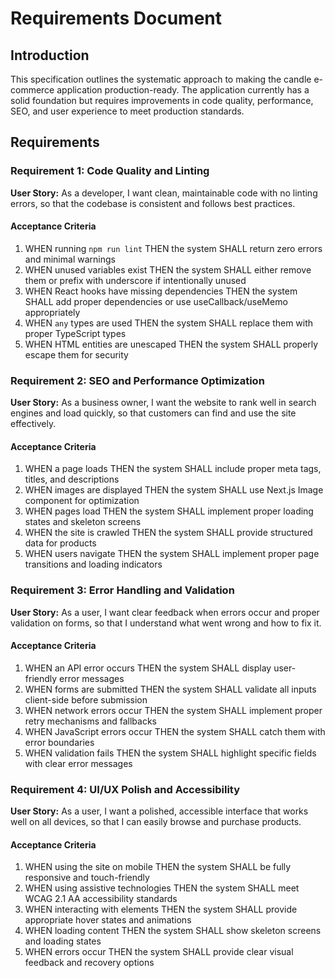 # Requirements Document

## Introduction

This specification outlines the systematic approach to making the candle e-commerce application production-ready. The application currently has a solid foundation but requires improvements in code quality, performance, SEO, and user experience to meet production standards.

## Requirements

### Requirement 1: Code Quality and Linting

**User Story:** As a developer, I want clean, maintainable code with no linting errors, so that the codebase is consistent and follows best practices.

#### Acceptance Criteria

1. WHEN running `npm run lint` THEN the system SHALL return zero errors and minimal warnings
2. WHEN unused variables exist THEN the system SHALL either remove them or prefix with underscore if intentionally unused
3. WHEN React hooks have missing dependencies THEN the system SHALL add proper dependencies or use useCallback/useMemo appropriately
4. WHEN `any` types are used THEN the system SHALL replace them with proper TypeScript types
5. WHEN HTML entities are unescaped THEN the system SHALL properly escape them for security

### Requirement 2: SEO and Performance Optimization

**User Story:** As a business owner, I want the website to rank well in search engines and load quickly, so that customers can find and use the site effectively.

#### Acceptance Criteria

1. WHEN a page loads THEN the system SHALL include proper meta tags, titles, and descriptions
2. WHEN images are displayed THEN the system SHALL use Next.js Image component for optimization
3. WHEN pages load THEN the system SHALL implement proper loading states and skeleton screens
4. WHEN the site is crawled THEN the system SHALL provide structured data for products
5. WHEN users navigate THEN the system SHALL implement proper page transitions and loading indicators

### Requirement 3: Error Handling and Validation

**User Story:** As a user, I want clear feedback when errors occur and proper validation on forms, so that I understand what went wrong and how to fix it.

#### Acceptance Criteria

1. WHEN an API error occurs THEN the system SHALL display user-friendly error messages
2. WHEN forms are submitted THEN the system SHALL validate all inputs client-side before submission
3. WHEN network errors occur THEN the system SHALL implement proper retry mechanisms and fallbacks
4. WHEN JavaScript errors occur THEN the system SHALL catch them with error boundaries
5. WHEN validation fails THEN the system SHALL highlight specific fields with clear error messages

### Requirement 4: UI/UX Polish and Accessibility

**User Story:** As a user, I want a polished, accessible interface that works well on all devices, so that I can easily browse and purchase products.

#### Acceptance Criteria

1. WHEN using the site on mobile THEN the system SHALL be fully responsive and touch-friendly
2. WHEN using assistive technologies THEN the system SHALL meet WCAG 2.1 AA accessibility standards
3. WHEN interacting with elements THEN the system SHALL provide appropriate hover states and animations
4. WHEN loading content THEN the system SHALL show skeleton screens and loading states
5. WHEN errors occur THEN the system SHALL provide clear visual feedback and recovery options